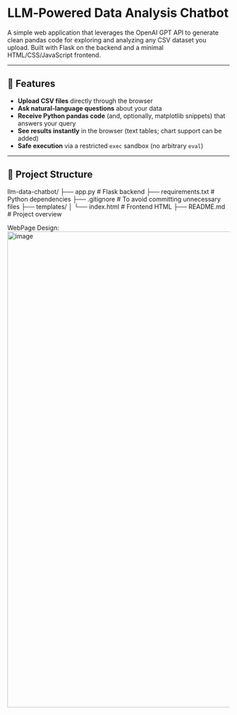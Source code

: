 # LLM‑Powered Data Analysis Chatbot

A simple web application that leverages the OpenAI GPT API to generate clean pandas code for exploring and analyzing any CSV dataset you upload. Built with Flask on the backend and a minimal HTML/CSS/JavaScript frontend.

---

## 🚀 Features

- **Upload CSV files** directly through the browser
- **Ask natural‑language questions** about your data
- **Receive Python pandas code** (and, optionally, matplotlib snippets) that answers your query
- **See results instantly** in the browser (text tables; chart support can be added)
- **Safe execution** via a restricted `exec` sandbox (no arbitrary `eval`)

---

## 📁 Project Structure
llm-data-chatbot/
├── app.py                # Flask backend
├── requirements.txt      # Python dependencies
├── .gitignore            # To avoid committing unnecessary files
├── templates/
│   └── index.html        # Frontend HTML
├── README.md             # Project overview


WebPage Design:
<img width="1920" height="1080" alt="image" src="https://github.com/user-attachments/assets/c6a9b29c-8910-49db-9fee-c6ee55bcfb0c" />
